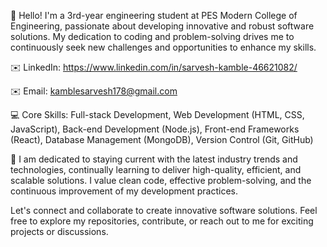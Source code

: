 👋 Hello! I'm a 3rd-year engineering student at PES Modern College of Engineering, passionate about developing innovative and robust software solutions. My dedication to coding and problem-solving drives me to continuously seek new challenges and opportunities to enhance my skills.

✉️ LinkedIn: https://www.linkedin.com/in/sarvesh-kamble-46621082/

✉️ Email: kamblesarvesh178@gmail.com

💻 Core Skills: Full-stack Development, Web Development (HTML, CSS, JavaScript), Back-end Development (Node.js), Front-end Frameworks (React), Database Management (MongoDB), Version Control (Git, GitHub)

🌱 I am dedicated to staying current with the latest industry trends and technologies, continually learning to deliver high-quality, efficient, and scalable solutions. I value clean code, effective problem-solving, and the continuous improvement of my development practices.

Let's connect and collaborate to create innovative software solutions. Feel free to explore my repositories, contribute, or reach out to me for exciting projects or discussions.

